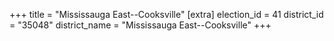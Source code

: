 +++
title = "Mississauga East--Cooksville"
[extra]
election_id = 41
district_id = "35048"
district_name = "Mississauga East--Cooksville"
+++
